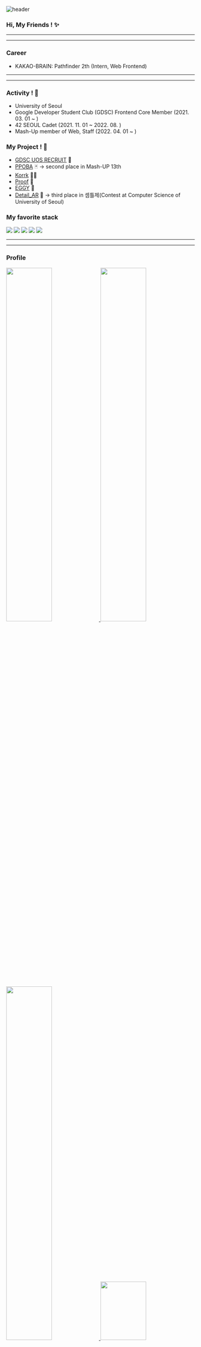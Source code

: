 ![header](https://capsule-render.vercel.app/api?type=wave&color=auto&height=300&section=header&text=polee&fontSize=90)

### Hi, My Friends ! ✨

------
- - -
### Career
* KAKAO-BRAIN: Pathfinder 2th (Intern, Web Frontend)

- - -
------


### Activity ! :mag_right:
* University of Seoul
* Google Developer Student Club (GDSC) Frontend Core Member (2021. 03. 01 ~ )
* 42 SEOUL Cadet (2021. 11. 01 ~ 2022. 08. )
* Mash-Up member of Web, Staff (2022. 04. 01 ~ )

### My Project ! :floppy_disk:
* [GDSC UOS RECRUIT](https://github.com/poiu694/gdsc-uos-recruit-page) 🏫
* [PPOBA](https://github.com/mash-up-kr/ppoba) 🃏 -> second place in Mash-UP 13th
* [Korrk](https://github.com/mash-up-kr/VitaminC_Web) 🏴‍☠️
* [Proof](https://github.com/mash-up-kr/proof_web) 🍷
* [EGGY](https://github.com/Egg-sushi/EGGY-Web) 🧴
* [Detail_AR](https://github.com/DETAIL-AR/detail_ar) :8ball: -> third place in 셈틀제(Contest at Computer Science of University of Seoul)


### **<p> My favorite stack </p>**
<div>
  <img src="https://img.shields.io/badge/HTML5-E34F26?style=for-the-badge&logo=HTML5&logoColor=white"/>
  <img src="https://img.shields.io/badge/CSS3-1572B6?style=for-the-badge&logo=CSS3&logoColor=white"/>
  <img src="https://img.shields.io/badge/JavaScript-F7DF1E?style=for-the-badge&logo=javascript&logoColor=white"/>
  <img src="https://img.shields.io/badge/ReactJS-61DAFB?style=for-the-badge&logo=react&logoColor=white"/>
  <img src="https://img.shields.io/badge/TypeScript-3178C6?style=for-the-badge&logo=typescript&logoColor=white"/>
</div>

------
- - -

<h3>
  Profile
</h3>
<a href="https://github.com/anuraghazra/github-readme-stats">
  <img src="https://github-readme-stats.vercel.app/api?username=poiu694&show_icons=true&theme=material-palenight&hide_border=true&bg_color=20232a&icon_color=E3E3E3A8&text_color=fff" width=49.2% />
</a>
<a href="https://github.com/denvercoder1/github-readme-streak-stats">
  <img src="http://github-readme-streak-stats.herokuapp.com?user=poiu694&theme=react&ring=C691E94D&fire=C691E9&sideNums=C691E9&currStreakNum=C691E9&sideLabels=FFFFFF&currStreakLabel=FFFFFF&dates=E3E3E3A8&hide_border=true" width=49.2% />
</a>
<a href="https://github.com/ashutosh00710/github-readme-activity-graph">
<img src="https://github-readme-activity-graph.cyclic.app/graph?username=poiu694&bg_color=ebebeb&color=9e4c98&line=9e4c98&point=403d3d&area=true&hide_border=true" width=49.2%/>
</a>
<a href="https://solved.ac/profile/poiu694">
  <img src="http://mazassumnida.wtf/api/v2/generate_badge?boj=poiu694" width=49.2% height=20% />
</a>


- - -
------

### Teaching Assistant - University of Seoul
  
- 컴파일러 구성(Compiler Configuration, 71018)

- - -
------
